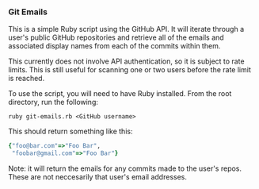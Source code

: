 ### Git Emails

This is a simple Ruby script using the GitHub API.  It will iterate through a user's public GitHub repositories and retrieve all of the emails and associated display names from each of the commits within them.

This currently does not involve API authentication, so it is subject to rate limits.  This is still useful for scanning one or two users before the rate limit is reached.

To use the script, you will need to have Ruby installed.  From the root directory, run the following:
```shellCancel changes
ruby git-emails.rb <GitHub username>
```

This should return something like this:
```ruby
{"foo@bar.com"=>"Foo Bar",
 "foobar@gmail.com"=>"Foo Bar"}
```
Note: it will return the emails for any commits made to the user's repos.  These are not neccesarily that user's email addresses. 
